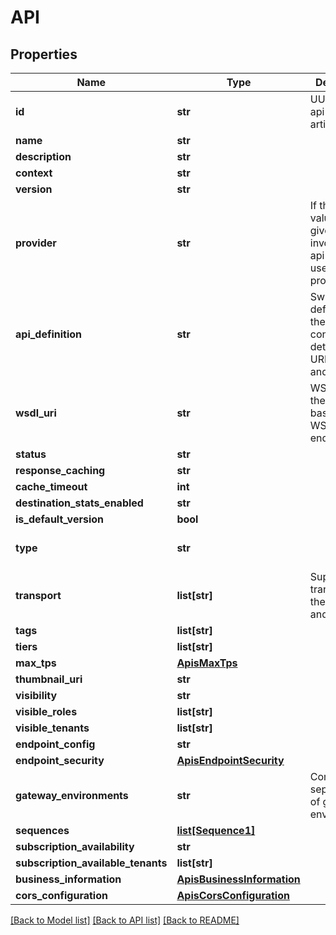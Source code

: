 # API

## Properties
Name | Type | Description | Notes
------------ | ------------- | ------------- | -------------
**id** | **str** | UUID of the api registry artifact  | [optional] 
**name** | **str** |  | 
**description** | **str** |  | [optional] 
**context** | **str** |  | 
**version** | **str** |  | 
**provider** | **str** | If the provider value is not given user invoking the api will be used as the provider.  | [optional] 
**api_definition** | **str** | Swagger definition of the API which contains details about URI templates and scopes  | [optional] 
**wsdl_uri** | **str** | WSDL URL if the API is based on a WSDL endpoint  | [optional] 
**status** | **str** |  | [optional] 
**response_caching** | **str** |  | [optional] 
**cache_timeout** | **int** |  | [optional] 
**destination_stats_enabled** | **str** |  | [optional] 
**is_default_version** | **bool** |  | 
**type** | **str** |  | [default to 'HTTP']
**transport** | **list[str]** | Supported transports for the API (http and/or https).  | 
**tags** | **list[str]** |  | [optional] 
**tiers** | **list[str]** |  | 
**max_tps** | [**ApisMaxTps**](ApisMaxTps.md) |  | [optional] 
**thumbnail_uri** | **str** |  | [optional] 
**visibility** | **str** |  | 
**visible_roles** | **list[str]** |  | [optional] 
**visible_tenants** | **list[str]** |  | [optional] 
**endpoint_config** | **str** |  | 
**endpoint_security** | [**ApisEndpointSecurity**](ApisEndpointSecurity.md) |  | [optional] 
**gateway_environments** | **str** | Comma separated list of gateway environments.  | [optional] 
**sequences** | [**list[Sequence1]**](Sequence1.md) |  | [optional] 
**subscription_availability** | **str** |  | [optional] 
**subscription_available_tenants** | **list[str]** |  | [optional] 
**business_information** | [**ApisBusinessInformation**](ApisBusinessInformation.md) |  | [optional] 
**cors_configuration** | [**ApisCorsConfiguration**](ApisCorsConfiguration.md) |  | [optional] 

[[Back to Model list]](../README.md#documentation-for-models) [[Back to API list]](../README.md#documentation-for-api-endpoints) [[Back to README]](../README.md)


